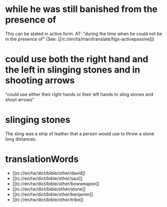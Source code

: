 # while he was still banished from the presence of

This can be stated in active form. AT: "during the time when he could not be in the presence of" (See: [[rc://en/ta/man/translate/figs-activepassive]])

# could use both the right hand and the left in slinging stones and in shooting arrows

"could use either their right hands or their left hands to sling stones and shoot arrows"

# slinging stones

The sling was a strip of leather that a person would use to throw a stone long distances.

# translationWords

* [[rc://en/tw/dict/bible/other/david]]
* [[rc://en/tw/dict/bible/other/saul]]
* [[rc://en/tw/dict/bible/other/bowweapon]]
* [[rc://en/tw/dict/bible/other/stone]]
* [[rc://en/tw/dict/bible/other/benjamin]]
* [[rc://en/tw/dict/bible/other/tribe]]